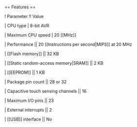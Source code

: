== Features ==


! Parameter                   !! Value

| CPU type                    | 8-bit AVR


| Maximum CPU speed           | 20 [[MHz]]


| Performance                 || 20 [[Instructions per second|MIPS]] at 20 MHz<ref name=m8271ds/>

| [[Flash memory]]            || 32 KB

| [[Static random-access memory|SRAM]] || 2 KB

| [[EEPROM]]                  || 1 KB

| Package pin count           || 28 or 32

| Capacitive touch sensing channels || 16

| Maximum I/O pins            || 23

| External interrupts         || 2


| [[USB]] interface           || No


